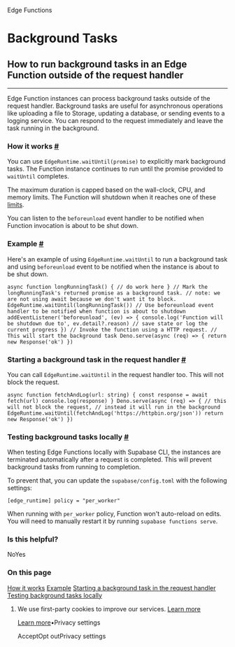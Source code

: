 Edge Functions

# Background Tasks

## How to run background tasks in an Edge Function outside of the request handler

* * *

Edge Function instances can process background tasks outside of the request handler. Background tasks are useful for asynchronous operations like uploading a file to Storage, updating a database, or sending events to a logging service. You can respond to the request immediately and leave the task running in the background.

### How it works [\#](https://supabase.com/docs/guides/functions/background-tasks\#how-it-works)

You can use `EdgeRuntime.waitUntil(promise)` to explicitly mark background tasks. The Function instance continues to run until the promise provided to `waitUntil` completes.

The maximum duration is capped based on the wall-clock, CPU, and memory limits. The Function will shutdown when it reaches one of these [limits](https://supabase.com/docs/guides/functions/limits).

You can listen to the `beforeunload` event handler to be notified when Function invocation is about to be shut down.

### Example [\#](https://supabase.com/docs/guides/functions/background-tasks\#example)

Here's an example of using `EdgeRuntime.waitUntil` to run a background task and using `beforeunload` event to be notified when the instance is about to be shut down.

`
async function longRunningTask() {
// do work here
}
// Mark the longRunningTask's returned promise as a background task.
// note: we are not using await because we don't want it to block.
EdgeRuntime.waitUntil(longRunningTask())
// Use beforeunload event handler to be notified when function is about to shutdown
addEventListener('beforeunload', (ev) => {
console.log('Function will be shutdown due to', ev.detail?.reason)
// save state or log the current progress
})
// Invoke the function using a HTTP request.
// This will start the background task
Deno.serve(async (req) => {
return new Response('ok')
})
`

### Starting a background task in the request handler [\#](https://supabase.com/docs/guides/functions/background-tasks\#starting-a-background-task-in-the-request-handler)

You can call `EdgeRuntime.waitUntil` in the request handler too. This will not block the request.

`
async function fetchAndLog(url: string) {
const response = await fetch(url)
console.log(response)
}
Deno.serve(async (req) => {
// this will not block the request,
// instead it will run in the background
EdgeRuntime.waitUntil(fetchAndLog('https://httpbin.org/json'))
return new Response('ok')
})
`

### Testing background tasks locally [\#](https://supabase.com/docs/guides/functions/background-tasks\#testing-background-tasks-locally)

When testing Edge Functions locally with Supabase CLI, the instances are terminated automatically after a request is completed. This will prevent background tasks from running to completion.

To prevent that, you can update the `supabase/config.toml` with the following settings:

`
[edge_runtime]
policy = "per_worker"
`

When running with `per_worker` policy, Function won't auto-reload on edits. You will need to manually restart it by running `supabase functions serve`.

### Is this helpful?

NoYes

### On this page

[How it works](https://supabase.com/docs/guides/functions/background-tasks#how-it-works) [Example](https://supabase.com/docs/guides/functions/background-tasks#example) [Starting a background task in the request handler](https://supabase.com/docs/guides/functions/background-tasks#starting-a-background-task-in-the-request-handler) [Testing background tasks locally](https://supabase.com/docs/guides/functions/background-tasks#testing-background-tasks-locally)

1. We use first-party cookies to improve our services. [Learn more](https://supabase.com/privacy#8-cookies-and-similar-technologies-used-on-our-european-services)



   [Learn more](https://supabase.com/privacy#8-cookies-and-similar-technologies-used-on-our-european-services)•Privacy settings





   AcceptOpt outPrivacy settings